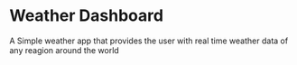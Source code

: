 # Weather Dashboard
A Simple weather app that provides the user with real time weather data of any reagion around the world

